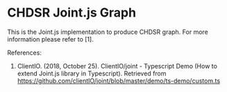 # CHDSR Joint.js Graph
This is the Joint.js implementation to produce CHDSR graph. For more information please refer to [1].

References:

1. ClientIO. (2018, October 25). ClientIO/joint - Typescript Demo (How to extend Joint.js library in Typescript). Retrieved from https://github.com/clientIO/joint/blob/master/demo/ts-demo/custom.ts
